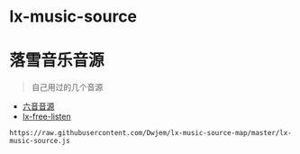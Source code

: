 # lx-music-source
# 落雪音乐音源

> 自己用过的几个音源

* [六音音源](https://www.sixyin.com/)
* [lx-free-listen](https://github.com/lyswhut/lx-music-source)

```
https://raw.githubusercontent.com/Dwjem/lx-music-source-map/master/lx-music-source.js
```
